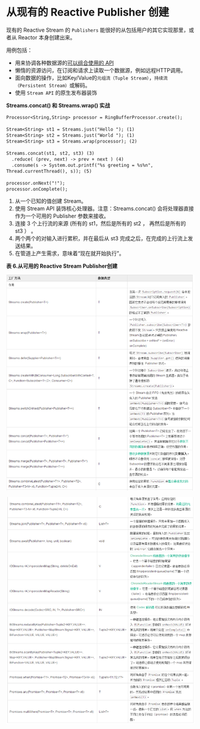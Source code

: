 # 从现有的 Reactive Publisher 创建

现有的 Reactive Stream 的 `Publishers` 能很好的从包括用户的其它实现那里，或者从 Reactor 本身创建出来。

用例包括：

- 用来协调各种数据源的[可以组合使用的 API](http://projectreactor.mydoc.io/?v=10626&t=44496)
- 懒惰的资源访问，在订阅和请求上读取一个数据源，例如远程HTTP调用。
- 面向数据的操作，比如Key/Value的`元组流（Tuple Stream）`，`持续流（Persistent Stream）`或解码。
- 使用 `Stream API` 的原生发布器装饰

**Streams.concat() 和 Streams.wrap() 实战**

```
Processor<String,String> processor = RingBufferProcessor.create();

Stream<String> st1 = Streams.just("Hello "); (1)
Stream<String> st2 = Streams.just("World "); (1)
Stream<String> st3 = Streams.wrap(processor); (2)

Streams.concat(st1, st2, st3) (3)
  .reduce( (prev, next) -> prev + next ) (4)
  .consume(s -> System.out.printf("%s greeting = %s%n", Thread.currentThread(), s)); (5)

processor.onNext("!");
processor.onComplete();
```

1. 从一个已知的值创建 Stream。
2. 使用 Stream API 装饰核心处理器。注意：Streams.concat() 会将处理器直接作为一个可用的 Publisher 参数来接收。
3. 连接 3 个上行流的来源 (所有的 st1，然后是所有的 st2 ， 再然后是所有的 st3 ） 。
4. 两个两个的对输入进行累积，并在最后从 st3 完成之后，在完成的上行流上发送结果。
5. 在管道上产生需求，意味着“现在就开始执行”。

**表 6.从可用的 Reactive Stream Publisher创建**

![](images/16.png)

![](images/17.png)